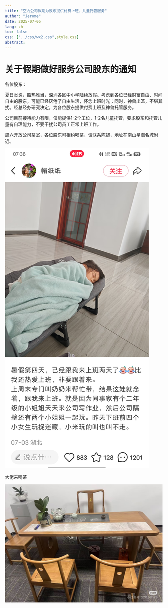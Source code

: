 ```yaml
---
title: "空力公司假期为股东提供付费上班、儿童托管服务"
author: "Jerome"
date: 2025-07-05
lang: zh
toc: false
css: ["../css/wx2.css",style.css]
abstract: 
---
```


# 关于假期做好服务公司股东的通知

各位股东：

夏日炎炎，酷热难当，深圳各区中小学陆续放假。考虑到各位已经财富自由、时间自由的股东，可能已经厌倦了自由生活，怀念上班时光；同时，神兽出笼，不堪其扰。经总经办研究决定，为各位股东提供付费上班及神兽托管服务。

公司目前接待能力有限，仅能提供1-2个工位，1-2名儿童托管，要求股东和托管儿童有自理能力，不要干扰公司员工正常上班工作。

周六开放公司茶室，各位股东可相约喝茶，请联系陈褪，地址在南山星海名城附近。
  
![神兽](../img/神兽.jpg)
  
大佬来喝茶
  
![茶台](../img/茶台.jpg)
